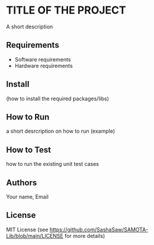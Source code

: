 # TITLE OF THE PROJECT

A short description

## Requirements

- Software requirements
- Hardware requirements

## Install

(how to install the required packages/libs)

## How to Run

a short desrcription on how to run (example) 

## How to Test

how to run the existing unit test cases

## Authors

Your name, Email

## License

MIT License (see https://github.com/SashaSaw/SAMOTA-Lib/blob/main/LICENSE for more details)
